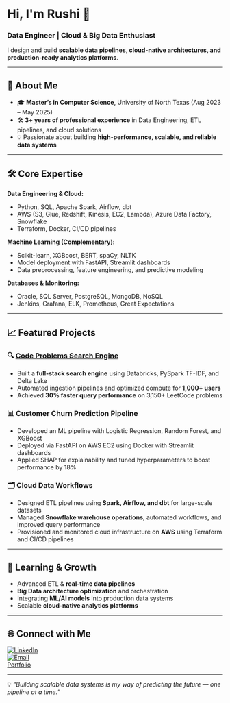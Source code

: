 # Hi, I'm Rushi 👋

### Data Engineer | Cloud & Big Data Enthusiast 
I design and build **scalable data pipelines, cloud-native architectures, and production-ready analytics platforms**.  

---

## 🚀 About Me

- 🎓 **Master’s in Computer Science**, University of North Texas (Aug 2023 – May 2025)  
- 🛠️ **3+ years of professional experience** in Data Engineering, ETL pipelines, and cloud solutions  
- 💡 Passionate about building **high-performance, scalable, and reliable data systems**  

---

## 🛠️ Core Expertise

**Data Engineering & Cloud:**

- Python, SQL, Apache Spark, Airflow, dbt  
- AWS (S3, Glue, Redshift, Kinesis, EC2, Lambda), Azure Data Factory, Snowflake  
- Terraform, Docker, CI/CD pipelines

**Machine Learning (Complementary):**

- Scikit-learn, XGBoost, BERT, spaCy, NLTK  
- Model deployment with FastAPI, Streamlit dashboards  
- Data preprocessing, feature engineering, and predictive modeling

**Databases & Monitoring:**

- Oracle, SQL Server, PostgreSQL, MongoDB, NoSQL  
- Jenkins, Grafana, ELK, Prometheus, Great Expectations

---

## 📈 Featured Projects

### 🔍 [Code Problems Search Engine](https://problemhunt.onrender.com)
- Built a **full-stack search engine** using Databricks, PySpark TF-IDF, and Delta Lake  
- Automated ingestion pipelines and optimized compute for **1,000+ users**  
- Achieved **30% faster query performance** on 3,150+ LeetCode problems

### 📊 Customer Churn Prediction Pipeline
- Developed an ML pipeline with Logistic Regression, Random Forest, and XGBoost  
- Deployed via FastAPI on AWS EC2 using Docker with Streamlit dashboards  
- Applied SHAP for explainability and tuned hyperparameters to boost performance by 18%  

### 🗂️ Cloud Data Workflows
- Designed ETL pipelines using **Spark, Airflow, and dbt** for large-scale datasets  
- Managed **Snowflake warehouse operations**, automated workflows, and improved query performance  
- Provisioned and monitored cloud infrastructure on **AWS** using Terraform and CI/CD pipelines

---

## 🌟 Learning & Growth

- Advanced ETL & **real-time data pipelines**  
- **Big Data architecture optimization** and orchestration  
- Integrating **ML/AI models** into production data systems  
- Scalable **cloud-native analytics platforms**

---

## 🌐 Connect with Me

[![LinkedIn](https://img.shields.io/badge/LinkedIn-0077B5?style=for-the-badge&logo=linkedin&logoColor=white)](https://linkedin.com/in/rushireddylambu)  
[![Email](https://img.shields.io/badge/Email-D14836?style=for-the-badge&logo=gmail&logoColor=white)](mailto:rushireddy.lambu@gmail.com)  
[Portfolio](https://problemhunt.onrender.com)

---

💡 *“Building scalable data systems is my way of predicting the future — one pipeline at a time.”*
